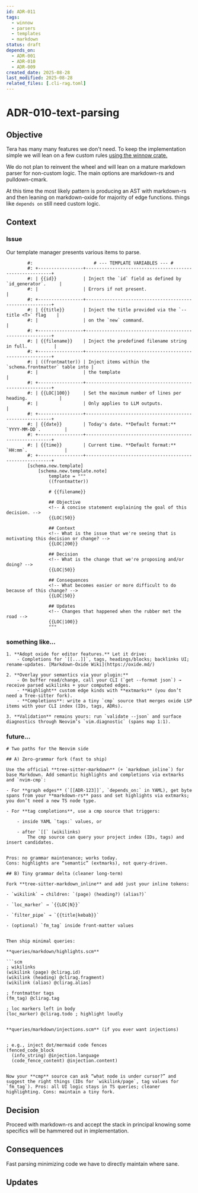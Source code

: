 ```yaml
---
id: ADR-011
tags:
  - winnow
  - parsers
  - templates
  - markdown 
status: draft
depends_on: 
  - ADR-001
  - ADR-010
  - ADR-009
created_date: 2025-08-28
last_modified: 2025-08-28
related_files: [.cli-rag.toml]
---
```


# ADR-010-text-parsing

## Objective
<!-- A concise statement explaining the goal of this decision. -->

Tera has many many features we don't need. To keep the implementation simple we will lean on a few custom rules [using the winnow crate. 
](https://docs.rs/winnow/latest/winnow/index.html)

We do not plan to reinvent the wheel and will lean on a mature markdown parser for non-custom logic. The main options are markdown-rs and pulldown-cmark. 

At this time the most likely pattern is producing an AST with markdown-rs and then leaning on markdown-oxide for majority of edge functions. things like `depends on` still need custom logic. 

## Context
<!-- What is the issue that we're seeing that is motivating this decision or change? -->

### Issue 
Our template manager presents various items to parse. 

```
		#:                       # --- TEMPLATE VARIABLES --- #          
		#: +-----------------+---------------------------------------------------------+ 
		#: | {{id}}          | Inject the `id` field as defined by `id_generator`.     |
		#: |                 | Errors if not present.                                  | 
		#: +-----------------+---------------------------------------------------------+ 
		#: | {{title}}       | Inject the title provided via the `--title <T>` flag    |
		#: |                 | on the `new` command.                                   | 
		#: +-----------------+---------------------------------------------------------+ 
		#: | {{filename}}    | Inject the predefined filename string in full.          |
		#: +-----------------+---------------------------------------------------------+ 
		#: | ((frontmatter)) | Inject items within the `schema.frontmatter` table into |
		#: |                 | the template                                            | 
		#: +-----------------+---------------------------------------------------------+ 
		#: | {{LOC|100}}     | Set the maximum number of lines per heading.            |
		#: |                 | Only applies to LLM outputs.                            | 
		#: +-----------------+---------------------------------------------------------+ 
		#: | {{date}}        | Today's date. **Default format:** `YYYY-MM-DD`.         |   
		#: +-----------------+---------------------------------------------------------+  
		#: | {{time}}        | Current time. **Default format:** `HH:mm`.              |                            
		#: +-----------------+---------------------------------------------------------+ 
		[schema.new.template]
			[schema.new.template.note]
				template = """
				((frontmatter))
					
				# {{filename}}
					
				## Objective
				<!-- A concise statement explaining the goal of this decision. -->
				{{LOC|50}} 
					
				## Context
				<!-- What is the issue that we're seeing that is motivating this decision or change? -->
				{{LOC|200}} 				
					
				## Decision
				<!-- What is the change that we're proposing and/or doing? -->
				{{LOC|50}} 
					
				## Consequences
				<!-- What becomes easier or more difficult to do because of this change? -->
				{{LOC|50}} 
					
				## Updates
				<!-- Changes that happened when the rubber met the road -->
				{{LOC|100}} 
				"""
```

### something like...

```LLM
1. **Adopt oxide for editor features.** Let it drive:
    - Completions for `[[...]]`, tags, headings/blocks; backlinks UI; rename-updates. [Markdown-Oxide Wiki](https://oxide.md/)
        
2. **Overlay your semantics via your plugin:**
    - On buffer read/change, call your CLI (`get --format json`) → receive parsed wikilinks + your computed edges.
    - **Highlight** custom edge kinds with **extmarks** (you don’t need a Tree-sitter fork).
    - **Completions**: write a tiny `cmp` source that merges oxide LSP items with your CLI index (IDs, tags, ADRs).
        
3. **Validation** remains yours: run `validate --json` and surface diagnostics through Neovim’s `vim.diagnostic` (spans map 1:1).
```

### future... 

```llm 
# Two paths for the Neovim side

## A) Zero-grammar fork (fast to ship)

Use the official **tree-sitter-markdown** (+ `markdown_inline`) for base Markdown. Add semantic highlights and completions via extmarks and `nvim-cmp`:

- For **graph edges** (`[[ADR-123]]`, `depends_on:` in YAML), get byte spans from your **markdown-rs** pass and set highlights via extmarks; you don’t need a new TS node type.
    
- For **tag completions**, use a cmp source that triggers:
    
    - inside YAML `tags:` values, or
        
    - after `[[` (wikilinks)  
        The cmp source can query your project index (IDs, tags) and insert candidates.
        

Pros: no grammar maintenance; works today.  
Cons: highlights are “semantic” (extmarks), not query-driven.

## B) Tiny grammar delta (cleaner long-term)

Fork **tree-sitter-markdown_inline** and add just your inline tokens:

- `wikilink` → children: `(page) (heading?) (alias?)`
    
- `loc_marker` → `{{LOC|N}}`
    
- `filter_pipe` → `{{title|kebab}}`
    
- (optional) `fm_tag` inside front-matter values
    

Then ship minimal queries:

**queries/markdown/highlights.scm**

```scm
; wikilinks
(wikilink (page) @clirag.id)
(wikilink (heading) @clirag.fragment)
(wikilink (alias) @clirag.alias)

; frontmatter tags
(fm_tag) @clirag.tag

; loc markers left in body
(loc_marker) @clirag.todo ; highlight loudly


**queries/markdown/injections.scm** (if you ever want injections)


; e.g., inject dot/mermaid code fences
(fenced_code_block
  (info_string) @injection.language
  (code_fence_content) @injection.content)


Now your **cmp** source can ask “what node is under cursor?” and suggest the right things (IDs for `wikilink/page`, tag values for `fm_tag`). Pros: all UI logic stays in TS queries; cleaner highlighting. Cons: maintain a tiny fork. 
```

## Decision
<!-- What is the change that we're proposing and/or doing? -->

Proceed with markdown-rs and accept the stack in principal knowing some specifics will be hammered out in implementation. 

## Consequences
<!-- What becomes easier or more difficult to do because of this change? -->

Fast parsing minimizing code we have to directly maintain where sane. 

## Updates
<!-- Changes that happened when the rubber met the road -->
